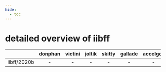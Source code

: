 ```yaml
---
hide:
  - toc
---
```


detailed overview of iibff
==========================

| |donphan|victini|joltik|skitty|gallade|accelgor|swalot|doduo|
| :---: | :---: | :---: | :---: | :---: | :---: | :---: | :---: | :---: |
|iibff/2020b|-|-|-|-|-|-|-|x|
